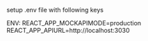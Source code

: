 
setup .env file with following keys

ENV:
REACT_APP_MOCKAPIMODE=production
REACT_APP_APIURL=http://localhost:3030